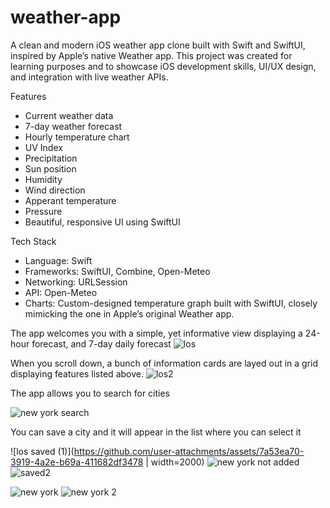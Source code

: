 # weather-app
A clean and modern iOS weather app clone built with Swift and SwiftUI, inspired by Apple’s native Weather app. This project was created for learning purposes and to showcase iOS development skills, UI/UX design, and integration with live weather APIs.

Features

- Current weather data
- 7-day weather forecast
- Hourly temperature chart
- UV Index
- Precipitation
- Sun position
- Humidity
- Wind direction
- Apperant temperature
- Pressure
- Beautiful, responsive UI using SwiftUI


Tech Stack

- Language: Swift
- Frameworks: SwiftUI, Combine, Open-Meteo
- Networking: URLSession
- API: Open-Meteo
- Charts: Custom-designed temperature graph built with SwiftUI, closely mimicking the one in Apple’s original Weather app.

The app welcomes you with a simple, yet informative view displaying a 24-hour forecast, and 7-day daily forecast
![los](https://github.com/user-attachments/assets/4f121ad0-8ad1-47d5-96df-189a4c7e5a39)


When you scroll down, a bunch of information cards are layed out in a grid displaying features listed above.
![los2](https://github.com/user-attachments/assets/dc565be6-aa4a-45fc-841c-539b2b82817e)


The app allows you to search for cities

![new york search](https://github.com/user-attachments/assets/62233d49-949a-43bf-8ee2-dea45aea7622)


You can save a city and it will appear in the list where you can select it

![los saved (1)](https://github.com/user-attachments/assets/7a53ea70-3919-4a2e-b69a-411682df3478 | width=2000)
![new york not added](https://github.com/user-attachments/assets/c8014ece-ff6a-4678-b5b2-9108ea49488e)
![saved2](https://github.com/user-attachments/assets/2f4b6c85-40f1-42c8-aa81-15a517df4c1f)

![new york](https://github.com/user-attachments/assets/5335815c-ff42-483d-8166-eeba21661d0b)
![new york 2](https://github.com/user-attachments/assets/77c262a2-fba3-46dc-b038-2a5c9041c981)
